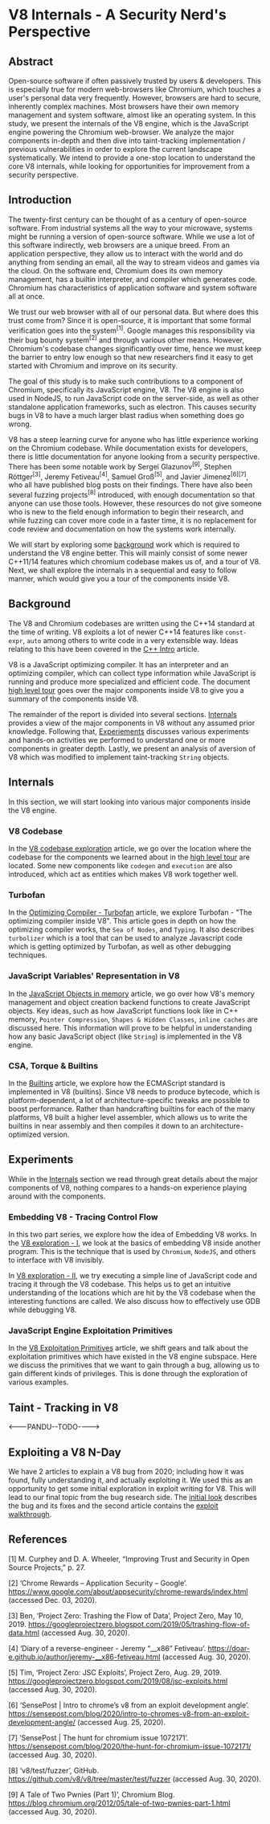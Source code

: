 # V8 Internals - A Security Nerd's Perspective

## Abstract
Open-source software if often passively trusted by users & 
developers. This is especially true for modern web-browsers 
like Chromium, which touches a user's personal data very frequently. However, browsers are hard to secure, inherently complex machines. Most browsers have their own memory management and system software, almost like an operating system. In this study, we present the internals of the V8 engine, 
which is the JavaScript engine powering the Chromium web-browser. 
We analyze the major components in-depth and then dive into 
taint-tracking implementation / previous vulnerabilities in 
order to explore the current landscape systematically. 
We intend to provide a one-stop location to understand the 
core V8 internals, while looking for opportunities for 
improvement from a security perspective. 

## Introduction
The twenty-first century can be thought of as a century of 
open-source software. From industrial systems all the way to your microwave, systems might be running a version of open-source software. While we use a lot of this software indirectly, web browsers are a unique breed. From an application perspective, they allow us to interact with the world and do anything from sending an email, all the way to stream videos and games via the cloud. On the software end, 
Chromium does its own memory management, has a builtin interpreter, and compiler which generates code. Chromium has 
characteristics of application software and system software all at once.

We trust our web browser with all of our personal data. But where does this trust come from? Since it is open-source, it is 
important that some formal verification goes into the system<sup>[1]</sup>. Google manages this responsibility 
via their bug bounty system<sup>[2]</sup> and through various other means. 
However, Chromium's codebase changes significantly over time,
hence we must keep the barrier to entry low enough 
so that new researchers find it easy to get started with 
Chromium and improve on its security.

The goal of this study is to make such contributions to a 
component of Chromium, specifically its JavaScript engine, V8. 
The V8 engine is also used in NodeJS, to run JavaScript code on the server-side, as well as other standalone application frameworks,
such as electron. This causes security bugs in V8 to have a much larger blast radius when something does go wrong. 

V8 has a steep learning curve for anyone who has little 
experience working on the Chromium codebase. While documentation 
exists for developers, there is little documentation for 
anyone looking from a security perspective. There has been 
some notable work by Sergei Glazunov<sup>[9]</sup>, Stephen 
Röttger<sup>[3]</sup>, Jeremy Fetiveau<sup>[4]</sup>, Samuel 
Groß<sup>[5]</sup>, and Javier Jimenez<sup>[6][7]</sup>, who 
all have published blog posts on their findings. There have 
also been several fuzzing projects<sup>[8]</sup> introduced, 
with enough documentation so that anyone can use those 
tools. However, these resources do not give someone who is 
new to the field enough information to begin their research, 
and while fuzzing can cover more code in a faster time, it 
is no replacement for code review and documentation on how 
the systems work internally.

We will start by exploring some [background](#background) 
work which is required to understand the V8 engine better. 
This will mainly consist of some newer C++11/14 features which chromium codebase makes us of, and a tour of V8. 
Next, we shall explore the internals in a sequential and easy to follow manner, which would give you a tour of the components inside V8.

## Background

The V8 and Chromium codebases are written using the C++14 standard at the time of writing. V8 exploits a lot of newer C++14 features
like `const-expr`, `auto` among others to write code in a very extensible way. Ideas relating to this have been covered in the 
[C++ Intro](docs/cpp_intro.md) article.

V8 is a JavaScript optimizing compiler. It has an interpreter 
and an optimizing compiler, which can collect type information while 
JavaScript is running and produce more specialized and efficient code. 
The document [high level tour](docs/high_level_architecture.md) goes over the major components inside V8 to give you a summary of the components inside V8.

The remainder of the report is divided into several sections. [Internals](#internals) 
provides a view of the major components in V8 without any assumed prior knowledge. Following that, [Experiements](#experiments) discusses various experiments and hands-on activities we performed to understand one or more components in greater depth. Lastly, we present an analysis of aversion of V8 which was modified to implement taint-tracking `String` objects. 

## Internals

In this section, we will start looking into various major components
inside the V8 engine.

### V8 Codebase
In the [V8 codebase exploration](docs/V8_code_base.md) article, we go over 
the location where the codebase for the components we learned about in the 
[high level tour](/docs/high_level_architecture.md) are located. Some new
components like `codegen` and `execution` are also introduced, which act 
as entities which makes V8 work together well.

### Turbofan

In the [Optimizing Compiler - Turbofan](docs/Turbofan.md) article, we explore 
Turbofan - "The optimizing compiler inside V8". This article goes in depth on how the optimizing compiler works, the `Sea of Nodes`, and `Typing`. It also describes `turbolizer` which is a tool that can be used to analyze Javascript code which is getting optimized by Turbofan, as well as other debugging techniques.

### JavaScript Variables' Representation in V8

In the [JavaScript Objects in memory](/docs/JavaScript%20Variables'%20Representation%20in%20Memory.md)
article, we go over how V8's memory management and object creation backend functions to create JavaScript objects. Key ideas, such as how JavaScript functions look like in C++ memory, `Pointer Compression`,
`Shapes & Hidden Classes`, `inline caches` are discussed here. This 
information will prove to be helpful in understanding how any basic 
JavaScript object (like `String`) is implemented in the V8 engine.

### CSA, Torque & Builtins
In the [Builtins](docs/builtins_basics.md) article, we explore how the 
ECMAScript standard is implemented in V8 (builtins). Since V8 needs to produce 
bytecode, which is platform-dependent, a lot of architecture-specific tweaks
are possible to boost performance. Rather than handcrafting builtins for
each of the many platforms, V8 built a higher level assembler, which 
allows us to write the builtins in near assembly and then compiles it
down to an architecture-optimized version.

## Experiments
While in the [Internals](#internals) section we read through great details
about the major components of V8, nothing compares to a hands-on 
experience playing around with the components.

### Embedding V8 - Tracing Control Flow
In this two part series, we explore how the idea of Embedding V8 works.
In the [V8 exploration - I](docs/v8_exploration_I.md), we look at the basics of embedding V8 inside another program. This is the technique that is used by `Chromium`, `NodeJS`, and others to interface with V8 invisibly.

In [V8 exploration - II](docs/v8_exploration_II.md), we try executing a simple line of JavaScript code and tracing it through the V8 codebase. This helps us to get an intuitive understanding of the locations which are hit by the V8 codebase when the interesting functions are called. We also discuss how to effectively use GDB while debugging V8.

### JavaScript Engine Exploitation Primitives
In the [V8 Exploitation Primitives](/docs/JavaScript%20Engine%20Exploitation%20Primitives.md)
article, we shift gears and talk about the exploitation primitives which have existed in the V8 engine subspace. Here we discuss the primitives that we want to gain through a bug, allowing us to gain different kinds
of privileges. This is done through the exploration of various examples.

## Taint - Tracking in V8
<---PANDU--TODO---->

## Exploiting a V8 N-Day
We have 2 articles to explain a V8 bug from 2020; including how it was found, fully understanding it,
and actually exploiting it. We used this as an opportunity to get some initial exploration
in exploit writing for V8. This will lead to our final topic from the bug research side. The
[initial look](/docs/Exploring%20Bug%201051017%20in%20V8.md) describes the bug and its fixes and the 
second article contains the [exploit walkthrough](/docs/Exploiting%20Bug%201051017.md).

## References
[1] M. Curphey and D. A. Wheeler, “Improving Trust and Security in Open Source Projects,” p. 27.

[2] ‘Chrome Rewards – Application Security – Google’. https://www.google.com/about/appsecurity/chrome-rewards/index.html (accessed Dec. 03, 2020).


[3] Ben, ‘Project Zero: Trashing the Flow of Data’, Project Zero, May 10, 2019. https://googleprojectzero.blogspot.com/2019/05/trashing-flow-of-data.html (accessed Aug. 30, 2020).

[4] ‘Diary of a reverse-engineer - Jeremy “__x86” Fetiveau’. https://doar-e.github.io/author/jeremy-__x86-fetiveau.html (accessed Aug. 30, 2020).

[5] Tim, ‘Project Zero: JSC Exploits’, Project Zero, Aug. 29, 2019. https://googleprojectzero.blogspot.com/2019/08/jsc-exploits.html (accessed Aug. 30, 2020).

[6] ‘SensePost | Intro to chrome’s v8 from an exploit development angle’. https://sensepost.com/blog/2020/intro-to-chromes-v8-from-an-exploit-development-angle/ (accessed Aug. 25, 2020).

[7] ‘SensePost | The hunt for chromium issue 1072171’. https://sensepost.com/blog/2020/the-hunt-for-chromium-issue-1072171/ (accessed Aug. 30, 2020).

[8] ‘v8/test/fuzzer’, GitHub. https://github.com/v8/v8/tree/master/test/fuzzer (accessed Aug. 30, 2020).

[9] A Tale of Two Pwnies (Part 1)’, Chromium Blog. https://blog.chromium.org/2012/05/tale-of-two-pwnies-part-1.html (accessed Aug. 30, 2020).
